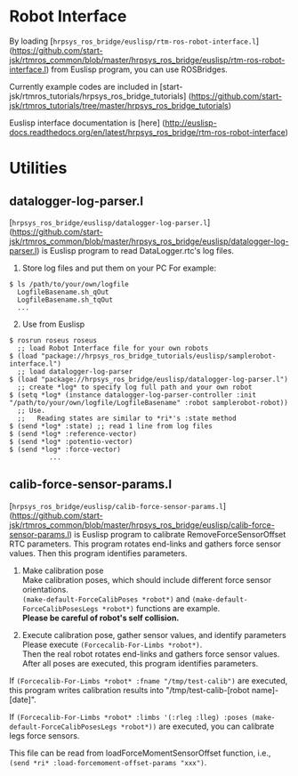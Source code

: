 # Robot Interface
  By loading [``hrpsys_ros_bridge/euslisp/rtm-ros-robot-interface.l``] (https://github.com/start-jsk/rtmros_common/blob/master/hrpsys_ros_bridge/euslisp/rtm-ros-robot-interface.l) from Euslisp program, 
  you can use ROSBridges. 

  Currently example codes are included in [start-jsk/rtmros_tutorials/hrpsys_ros_bridge_tutorials] (https://github.com/start-jsk/rtmros_tutorials/tree/master/hrpsys_ros_bridge_tutorials)

  Euslisp interface documentation is [here] (http://euslisp-docs.readthedocs.org/en/latest/hrpsys_ros_bridge/rtm-ros-robot-interface)
  
# Utilities
## datalogger-log-parser.l
  [``hrpsys_ros_bridge/euslisp/datalogger-log-parser.l``] (https://github.com/start-jsk/rtmros_common/blob/master/hrpsys_ros_bridge/euslisp/datalogger-log-parser.l)
  is Euslisp program to read DataLogger.rtc's log files. 

1. Store log files and put them on your PC 
For example:
```
$ ls /path/to/your/own/logfile
  LogfileBasename.sh_qOut
  LogfileBasename.sh_tqOut
  ...
```
2. Use from Euslisp
```
$ rosrun roseus roseus
  ;; load Robot Interface file for your own robots
$ (load "package://hrpsys_ros_bridge_tutorials/euslisp/samplerobot-interface.l")
  ;; load datalogger-log-parser
$ (load "package://hrpsys_ros_bridge/euslisp/datalogger-log-parser.l")
  ;; create *log* to specify log full path and your own robot
$ (setq *log* (instance datalogger-log-parser-controller :init "/path/to/your/own/logfile/LogfileBasename" :robot samplerobot-robot))
  ;; Use. 
  ;;   Reading states are similar to *ri*'s :state method
$ (send *log* :state) ;; read 1 line from log files
$ (send *log* :reference-vector)
$ (send *log* :potentio-vector)
$ (send *log* :force-vector)
          ...
```

## calib-force-sensor-params.l
  [``hrpsys_ros_bridge/euslisp/calib-force-sensor-params.l``] (https://github.com/start-jsk/rtmros_common/blob/master/hrpsys_ros_bridge/euslisp/calib-force-sensor-params.l)
  is Euslisp program to calibrate RemoveForceSensorOffset RTC parameters. 
  This program rotates end-links and gathers force sensor values. 
  Then this program identifies parameters. 

1. Make calibration pose  
  Make calibration poses, which should include different force sensor orientations.  
  ``(make-default-ForceCalibPoses *robot*)`` and ``(make-default-ForceCalibPosesLegs *robot*)`` functions are example.  
  **Please be careful of robot's self collision.**

2. Execute calibration pose, gather sensor values, and identify parameters  
  Please execute ``(Forcecalib-For-Limbs *robot*)``.  
  Then the real robot rotates end-links and gathers force sensor values.  
  After all poses are executed, this program identifies parameters.  

  If ``(Forcecalib-For-Limbs *robot* :fname "/tmp/test-calib")`` are executed, 
  this program writes calibration results into "/tmp/test-calib-[robot name]-[date]".

  If ``(Forcecalib-For-Limbs *robot* :limbs '(:rleg :lleg) :poses (make-default-ForceCalibPosesLegs *robot*))`` are executed, 
  you can calibrate legs force sensors.
  
  This file can be read from loadForceMomentSensorOffset function, i.e., ``(send *ri* :load-forcemoment-offset-params "xxx")``.
